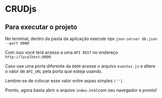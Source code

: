 # CRUDjs
## Para executar o projeto
No terminal, dentro da pasta da aplicação execute npx `json-server db.json --port 8000`

Com isso você terá acesso a uma `API REST` no endereço `http://localhost:8000`

Caso use uma porta diferente da `8000` acesse o arquivo `eventos.js` e altere o valor de `API_URL` pela porta que esteja usando.

Lembre-se de colocar esse valor entre aspas simples `('')`.

Pronto, agora basta abrir o arquivo `index.html`com seu navegador e pronto!